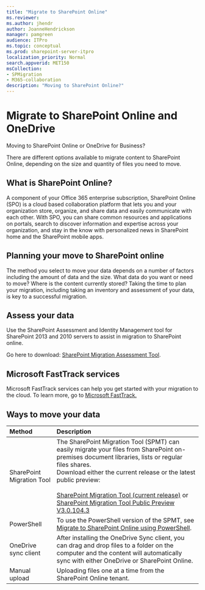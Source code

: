 ```yaml
---
title: "Migrate to SharePoint Online"
ms.reviewer: 
ms.author: jhendr
author: JoanneHendrickson
manager: pamgreen
audience: ITPro
ms.topic: conceptual
ms.prod: sharepoint-server-itpro
localization_priority: Normal
search.appverid: MET150
msCollection: 
- SPMigration
- M365-collaboration
description: "Moving to SharePoint Online?"
---
```


# Migrate to SharePoint Online and OneDrive

Moving to SharePoint Online or OneDrive for Business?
  
There are different options available to migrate content to SharePoint Online, depending on the size and quantity of files you need to move. 
  
## What is SharePoint Online?

A component of your Office 365 enterprise subscription, SharePoint Online (SPO) is a cloud based collaboration platform that lets you and your organization store, organize, and share data and easily communicate with each other. With SPO, you can share common resources and applications on portals, search to discover information and expertise across your organization, and stay in the know with personalized news in SharePoint home and the SharePoint mobile apps.
  
## Planning your move to SharePoint online

The method you select to move your data depends on a number of factors including the amount of data and the size. What data do you want or need to move? Where is the content currently stored? Taking the time to plan your migration, including taking an inventory and assessment of your data, is key to a successful migration.

## Assess your data ##

  Use the SharePoint Assessment and Identity Management tool for SharePoint 2013 and 2010 servers to assist in migration to SharePoint online.

  Go here to download: <a href="https://www.microsoft.com/en-us/download/details.aspx?id=53598">SharePoint Migration Assessment Tool</a>.

## Microsoft FastTrack services 
Microsoft FastTrack services can help you get started with your migration to the cloud. To learn more, go to <a href="https://fasttrack.microsoft.com/about"> Microsoft FastTrack.</a> 

## Ways to move your data

|**Method**|**Description**|
|:-----|:-----|
|SharePoint Migration Tool|The SharePoint Migration Tool (SPMT) can easily migrate your files from SharePoint on-premises document libraries, lists or regular files shares.</br>Download either the current release or the latest public preview: </br></br>[SharePoint Migration Tool (current release)](http://spmtreleasescus.blob.core.windows.net/install/default.htm) or </br>[SharePoint Migration Tool Public Preview V3.0.104.3](https://spmtreleasescus.blob.core.windows.net/betainstall/default.htm)|
|PowerShell|To use the PowerShell version of the SPMT, see [Migrate to SharePoint Online using PowerShell](https://docs.microsoft.com/en-us/sharepointmigration/overview-spmt-ps-cmdlets).|
|OneDrive sync client  <br/> |After installing the OneDrive Sync client, you can drag and drop files to a folder on the computer and the content will automatically sync with either OneDrive or SharePoint Online.  <br/> |
|Manual upload  <br/> |Uploading files one at a time from the SharePoint Online tenant. <br/> |
   
